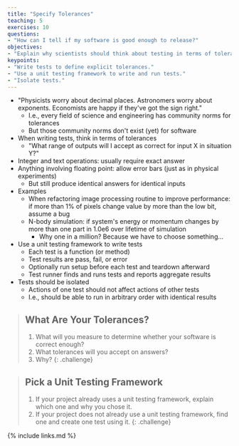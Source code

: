 ```yaml
---
title: "Specify Tolerances"
teaching: 5
exercises: 10
questions:
- "How can I tell if my software is good enough to release?"
objectives:
- "Explain why scientists should think about testing in terms of tolerances."
keypoints:
- "Write tests to define explicit tolerances."
- "Use a unit testing framework to write and run tests."
- "Isolate tests."
---
```


*   "Physicists worry about decimal places. Astronomers worry about exponents. Economists are happy if they've got the sign right."
    *   I.e., every field of science and engineering has community norms for tolerances
    *   But those community norms don't exist (yet) for software
*   When writing tests, think in terms of tolerances
    *   "What range of outputs will I accept as correct for input X in situation Y?"
*   Integer and text operations: usually require exact answer
*   Anything involving floating point: allow error bars (just as in physical experiments)
    *   But still produce identical answers for identical inputs
*   Examples
    *   When refactoring image processing routine to improve performance:
        if more than 1% of pixels change value by more than the low bit, assume a bug
    *   N-body simulation:
        if system's energy or momentum changes by more than one part in 1.0e6 over lifetime of simulation
        *   Why one in a million?  Because we have to choose something...
*   Use a unit testing framework to write tests
    *   Each test is a function (or method)
    *   Test results are pass, fail, or error
    *   Optionally run setup before each test and teardown afterward
    *   Test runner finds and runs tests and reports aggregate results
*   Tests should be isolated
    *   Actions of one test should not affect actions of other tests
    *   I.e., should be able to run in arbitrary order with identical results

> ## What Are Your Tolerances?
>
> 1.  What will you measure to determine whether your software is correct enough?
> 2.  What tolerances will you accept on answers?
> 3.  Why?
{: .challenge}

> ## Pick a Unit Testing Framework
>
> 1.  If your project already uses a unit testing framework,
>     explain which one and why you chose it.
> 2.  If your project does not already use a unit testing framework,
>     find one and create one test using it.
{: .challenge}

{% include links.md %}
